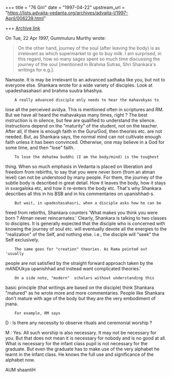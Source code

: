 +++
title = "76 Giri"
date = "1997-04-22"
upstream_url = "https://lists.advaita-vedanta.org/archives/advaita-l/1997-April/006239.html"

+++
[Archive link](https://lists.advaita-vedanta.org/archives/advaita-l/1997-April/006239.html)

On Tue, 22 Apr 1997, Gummuluru Murthy wrote:

> On the other hand, journey of the soul (after leaving the body) is as
> irrelevant as which supermarket to go to buy milk. I am surprised, in this
> regard, how so many sages spent so much time discussing the journey of the
> soul [mentioned in Brahma Sutras, Shri Shankara's writings for e.g.].

Namaste.
        It is may be irrelevant to an advanced sadhaka like you, but not
to everyone else.  Shankara wrote for a wide variety of disciples. Look at
upadeshasahasri and brahma suutra bhashya.

        A really advanced disciple only needs to hear the mahavakyas to
lose all the perceived avidya. This is mentioned often in scriptures and
RM. But we have all heard the mahavakyas many times, right ? The best
instruction is in silence, but few are qualified to understand the
silence. Instructions depend on the "maturity" of the student, not on the
teacher. After all, if there is enough faith in the Guru/God, then
theories etc. are not needed. But, as Shankara says, the normal mind can
not cultivate enough faith unless it has been convinced. Otherwise, one
may believe in a God for some time, and then "lose" faith.

        To lose the dehatma buddhi (I am the body/mind) is the toughest
thing. When so much emphasis in Vedanta is placed on liberation and
freedom from rebirths, to say that you were never born (from an atman
level) can not be understood by many people. For them, the journey of the
subtle body is described in great detail. How it leaves the body, how it
stays in svargaloka etc, and how it re-enters the body etc. That's why
Shankara describes all this in his BSB and in his commentaries on
upanishhad-s.

        But wait, in upadeshasahasri, when a disciple asks how he can be
freed from rebirths, Shankara counters 'What makes you think you were born
? Atman never reincarnates.' Clearly, Shankara is talking to two classes
to disciples. It is generally expected that the disciple who is concerned
with knowing the journey of soul etc. will eventually devote all the
energies to the "realization" of the Self, and nothing else. i.e., the
disciple will "seek" the Self exclusively.

        The same goes for "creation" theories. As Rama pointed out 'usually
people are not satisfied by the straight forward approach taken by the
mANDUkya upanishhad and instead want complicated theories.'

        On a side note, "modern"  scholars without understanding this
basic principle (that writings are based on the disciple) think Shankara
"matured"  as he wrote more and more commentaries. People like Shankara
don't mature with age of the body but they are the very embodiment of
jnana.

        For example, RM says

D : Is there any necessity to observe rituals and ceremonial worship ?

M : Yes. All such worship is also necessary. It may not be necessary
for you. But that does not mean it is necessary for nobody and is no
good at all. What is necessary for the infant class pupil is not
necessary for the graduate. But even the graduate has to make use of the
very alphabet he learnt in the infant class. He knows the full use and
significance of the alphabet now.

AUM shaantiH

